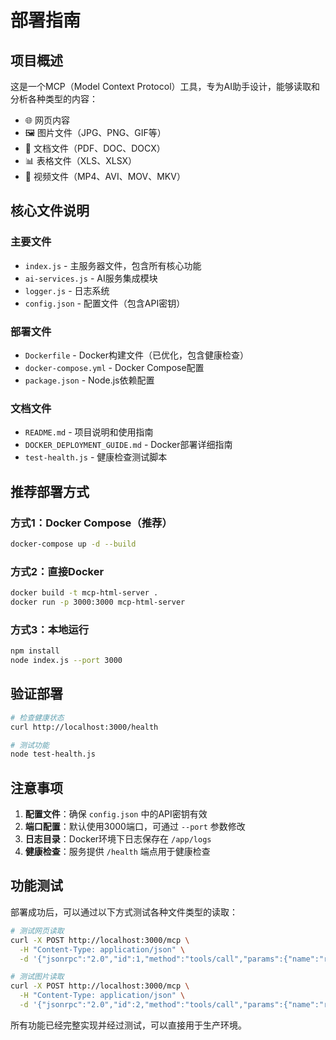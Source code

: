 # 部署指南

## 项目概述

这是一个MCP（Model Context Protocol）工具，专为AI助手设计，能够读取和分析各种类型的内容：

- 🌐 网页内容
- 🖼️ 图片文件（JPG、PNG、GIF等）
- 📄 文档文件（PDF、DOC、DOCX）
- 📊 表格文件（XLS、XLSX）
- 🎥 视频文件（MP4、AVI、MOV、MKV）

## 核心文件说明

### 主要文件
- `index.js` - 主服务器文件，包含所有核心功能
- `ai-services.js` - AI服务集成模块
- `logger.js` - 日志系统
- `config.json` - 配置文件（包含API密钥）

### 部署文件
- `Dockerfile` - Docker构建文件（已优化，包含健康检查）
- `docker-compose.yml` - Docker Compose配置
- `package.json` - Node.js依赖配置

### 文档文件
- `README.md` - 项目说明和使用指南
- `DOCKER_DEPLOYMENT_GUIDE.md` - Docker部署详细指南
- `test-health.js` - 健康检查测试脚本

## 推荐部署方式

### 方式1：Docker Compose（推荐）
```bash
docker-compose up -d --build
```

### 方式2：直接Docker
```bash
docker build -t mcp-html-server .
docker run -p 3000:3000 mcp-html-server
```

### 方式3：本地运行
```bash
npm install
node index.js --port 3000
```

## 验证部署

```bash
# 检查健康状态
curl http://localhost:3000/health

# 测试功能
node test-health.js
```

## 注意事项

1. **配置文件**：确保 `config.json` 中的API密钥有效
2. **端口配置**：默认使用3000端口，可通过 `--port` 参数修改
3. **日志目录**：Docker环境下日志保存在 `/app/logs`
4. **健康检查**：服务提供 `/health` 端点用于健康检查

## 功能测试

部署成功后，可以通过以下方式测试各种文件类型的读取：

```bash
# 测试网页读取
curl -X POST http://localhost:3000/mcp \
  -H "Content-Type: application/json" \
  -d '{"jsonrpc":"2.0","id":1,"method":"tools/call","params":{"name":"read_link","arguments":{"url":"https://example.com"}}}'

# 测试图片读取
curl -X POST http://localhost:3000/mcp \
  -H "Content-Type: application/json" \
  -d '{"jsonrpc":"2.0","id":2,"method":"tools/call","params":{"name":"read_link","arguments":{"url":"https://example.com/image.jpg"}}}'
```

所有功能已经完整实现并经过测试，可以直接用于生产环境。